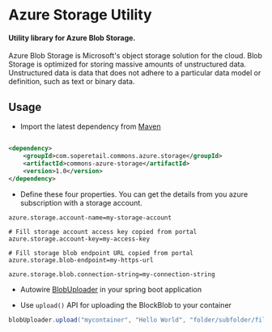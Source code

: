 # Azure Storage Utility

#### Utility library for Azure Blob Storage.

Azure Blob Storage is Microsoft's object storage solution for the cloud. Blob Storage is optimized for storing massive
amounts of unstructured data. Unstructured data is data that does not adhere to a particular data model or definition,
such as text or binary data.

## Usage

* Import the latest dependency from [Maven][1]

```xml

<dependency>
    <groupId>com.soperetail.commons.azure.storage</groupId>
    <artifactId>commons-azure-storage</artifactId>
    <version>1.0</version>
</dependency>
```

* Define these four properties. You can get the details from you azure subscription with a storage account.

```properties
azure.storage.account-name=my-storage-account

# Fill storage account access key copied from portal
azure.storage.account-key=my-access-key

# Fill storage blob endpoint URL copied from portal
azure.storage.blob-endpoint=my-https-url

azure.storage.blob.connection-string=my-connection-string
```
* Autowire [BlobUploader][2] in your spring boot application

* Use `upload()` API for uploading the BlockBlob to your container

```java
blobUploader.upload("mycontainer", "Hello World", "folder/subfolder/filename.txt");
```

[1]: https://mvnrepository.com/artifact/com.scoperetail.commons/commons-azure-storage
[2]: src/main/java/com/soperetail/commons/azure/storage/api/BlobUploader.java





